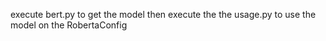 execute bert.py to get the model then execute the the usage.py to use the model on the RobertaConfig
